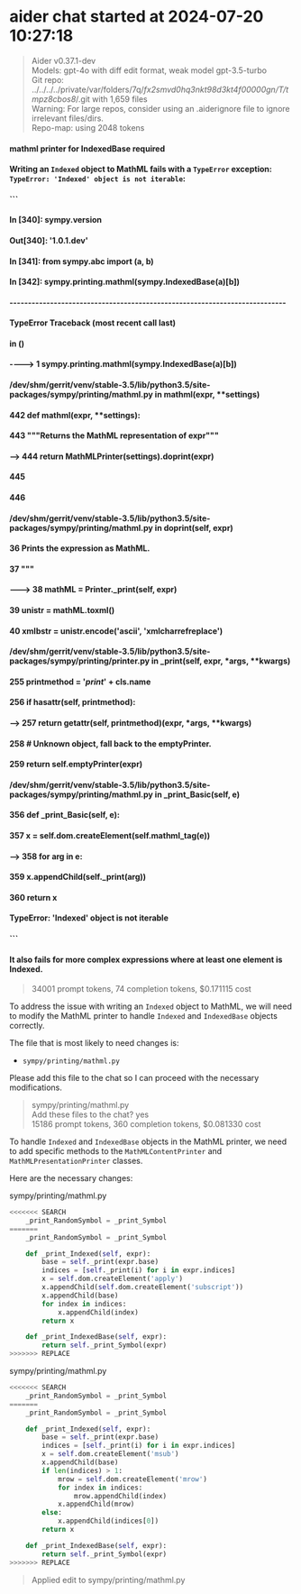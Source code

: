 
# aider chat started at 2024-07-20 10:27:18

> Aider v0.37.1-dev  
> Models: gpt-4o with diff edit format, weak model gpt-3.5-turbo  
> Git repo: ../../../../private/var/folders/7q/_fx2smvd0hq3nkt98d3kt4f00000gn/T/tmpz8cbos8_/.git with 1,659 files  
> Warning: For large repos, consider using an .aiderignore file to ignore irrelevant files/dirs.  
> Repo-map: using 2048 tokens  

#### mathml printer for IndexedBase required  
#### Writing an `Indexed` object to MathML fails with a `TypeError` exception: `TypeError: 'Indexed' object is not iterable`:  
####   
#### ```  
#### In [340]: sympy.__version__  
#### Out[340]: '1.0.1.dev'  
####   
#### In [341]: from sympy.abc import (a, b)  
####   
#### In [342]: sympy.printing.mathml(sympy.IndexedBase(a)[b])  
#### ---------------------------------------------------------------------------  
#### TypeError                                 Traceback (most recent call last)  
#### <ipython-input-342-b32e493b70d3> in <module>()  
#### ----> 1 sympy.printing.mathml(sympy.IndexedBase(a)[b])  
####   
#### /dev/shm/gerrit/venv/stable-3.5/lib/python3.5/site-packages/sympy/printing/mathml.py in mathml(expr, **settings)  
####     442 def mathml(expr, **settings):  
####     443     """Returns the MathML representation of expr"""  
#### --> 444     return MathMLPrinter(settings).doprint(expr)  
####     445   
####     446   
####   
#### /dev/shm/gerrit/venv/stable-3.5/lib/python3.5/site-packages/sympy/printing/mathml.py in doprint(self, expr)  
####      36         Prints the expression as MathML.  
####      37         """  
#### ---> 38         mathML = Printer._print(self, expr)  
####      39         unistr = mathML.toxml()  
####      40         xmlbstr = unistr.encode('ascii', 'xmlcharrefreplace')  
####   
#### /dev/shm/gerrit/venv/stable-3.5/lib/python3.5/site-packages/sympy/printing/printer.py in _print(self, expr, *args, **kwargs)  
####     255                 printmethod = '_print_' + cls.__name__  
####     256                 if hasattr(self, printmethod):  
#### --> 257                     return getattr(self, printmethod)(expr, *args, **kwargs)  
####     258             # Unknown object, fall back to the emptyPrinter.  
####     259             return self.emptyPrinter(expr)  
####   
#### /dev/shm/gerrit/venv/stable-3.5/lib/python3.5/site-packages/sympy/printing/mathml.py in _print_Basic(self, e)  
####     356     def _print_Basic(self, e):  
####     357         x = self.dom.createElement(self.mathml_tag(e))  
#### --> 358         for arg in e:  
####     359             x.appendChild(self._print(arg))  
####     360         return x  
####   
#### TypeError: 'Indexed' object is not iterable  
#### ```  
####   
#### It also fails for more complex expressions where at least one element is Indexed.  
> 34001 prompt tokens, 74 completion tokens, $0.171115 cost  

To address the issue with writing an `Indexed` object to MathML, we will need to modify the MathML printer to handle `Indexed` and `IndexedBase` objects correctly.

The file that is most likely to need changes is:
- `sympy/printing/mathml.py`

Please add this file to the chat so I can proceed with the necessary modifications.

> sympy/printing/mathml.py  
> Add these files to the chat? yes  
> 15186 prompt tokens, 360 completion tokens, $0.081330 cost  

To handle `Indexed` and `IndexedBase` objects in the MathML printer, we need to add specific methods to the `MathMLContentPrinter` and `MathMLPresentationPrinter` classes.

Here are the necessary changes:

sympy/printing/mathml.py
```python
<<<<<<< SEARCH
    _print_RandomSymbol = _print_Symbol
=======
    _print_RandomSymbol = _print_Symbol

    def _print_Indexed(self, expr):
        base = self._print(expr.base)
        indices = [self._print(i) for i in expr.indices]
        x = self.dom.createElement('apply')
        x.appendChild(self.dom.createElement('subscript'))
        x.appendChild(base)
        for index in indices:
            x.appendChild(index)
        return x

    def _print_IndexedBase(self, expr):
        return self._print_Symbol(expr)
>>>>>>> REPLACE
```

sympy/printing/mathml.py
```python
<<<<<<< SEARCH
    _print_RandomSymbol = _print_Symbol
=======
    _print_RandomSymbol = _print_Symbol

    def _print_Indexed(self, expr):
        base = self._print(expr.base)
        indices = [self._print(i) for i in expr.indices]
        x = self.dom.createElement('msub')
        x.appendChild(base)
        if len(indices) > 1:
            mrow = self.dom.createElement('mrow')
            for index in indices:
                mrow.appendChild(index)
            x.appendChild(mrow)
        else:
            x.appendChild(indices[0])
        return x

    def _print_IndexedBase(self, expr):
        return self._print_Symbol(expr)
>>>>>>> REPLACE
```

> Applied edit to sympy/printing/mathml.py  
